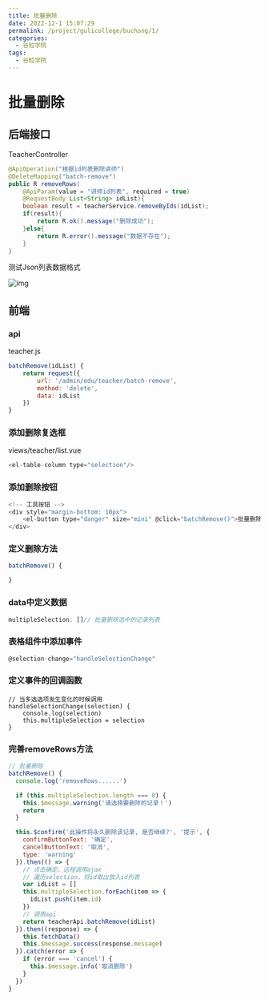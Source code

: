 ```yaml
---
title: 批量删除
date: 2022-12-1 15:07:29
permalink: /project/gulicollege/buchong/1/
categories:
  - 谷粒学院
tags:
  - 谷粒学院
---
```


# 批量删除

## 后端接口

TeacherController 

```java
@ApiOperation("根据id列表删除讲师")
@DeleteMapping("batch-remove")
public R removeRows(
    @ApiParam(value = "讲师id列表", required = true)
    @RequestBody List<String> idList){
    boolean result = teacherService.removeByIds(idList);
    if(result){
        return R.ok().message("删除成功");
    }else{
        return R.error().message("数据不存在");
    }
}
```

测试Json列表数据格式

![img](https://cdn.staticaly.com/gh/jinmunan/imgs@master/project/gulicollege/f7eec65b-f6f2-4a1f-b46d-a91436b58fb9.png)

## 前端

### api

teacher.js

```js
batchRemove(idList) {
    return request({
        url: '/admin/edu/teacher/batch-remove',
        method: 'delete',
        data: idList
    })
}
```

### 添加删除复选框

views/teacher/list.vue

```js
<el-table-column type="selection"/>
```

### 添加删除按钮

```js
<!-- 工具按钮 -->
<div style="margin-bottom: 10px">
    <el-button type="danger" size="mini" @click="batchRemove()">批量删除</el-button>
</div>
```

### 定义删除方法

```js
batchRemove() {

}
```

### data中定义数据

```js
multipleSelection: []// 批量删除选中的记录列表
```

### 表格组件中添加事件

```js
@selection-change="handleSelectionChange"
```

### 定义事件的回调函数

```
// 当多选选项发生变化的时候调用
handleSelectionChange(selection) {
    console.log(selection)
    this.multipleSelection = selection
} 
```

### 完善removeRows方法

```js
// 批量删除
batchRemove() {
  console.log('removeRows......')

  if (this.multipleSelection.length === 0) {
    this.$message.warning('请选择要删除的记录！')
    return
  }

  this.$confirm('此操作将永久删除该记录, 是否继续?', '提示', {
    confirmButtonText: '确定',
    cancelButtonText: '取消',
    type: 'warning'
  }).then(() => {
    // 点击确定，远程调用ajax
    // 遍历selection，将id取出放入id列表
    var idList = []
    this.multipleSelection.forEach(item => {
      idList.push(item.id)
    })
    // 调用api
    return teacherApi.batchRemove(idList)
  }).then((response) => {
    this.fetchData()
    this.$message.success(response.message)
  }).catch(error => {
    if (error === 'cancel') {
      this.$message.info('取消删除')
    }
  })
}
```